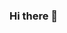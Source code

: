 ### Hi there 👋

<!--
**eylenkim/eylenkim** is a ✨ _special_ ✨ repository because its `README.md` (this file) appears on your GitHub profile.

![Eylens's GitHub stats](https://github-readme-stats.vercel.app/api?username=eylenkim&count_private=true)

Here are some ideas to get you started:

- 🔭 I’m currently working on ...
- 🌱 I’m currently learning ...
- 👯 I’m looking to collaborate on ...
- 🤔 I’m looking for help with ...
- 💬 Ask me about ...
- 📫 How to reach me: ...
- 😄 Pronouns: ...
- ⚡ Fun fact: ...
-->
